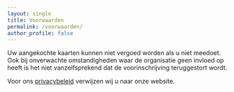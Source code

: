 ```yaml
---
layout: single
title: Voorwaarden
permalink: /voorwaarden/
author_profile: false
---
```


Uw aangekochte kaarten kunnen niet vergoed worden als u niet meedoet. Ook bij onverwachte omstandigheden waar de organisatie geen invloed op heeft is het niet vanzelfsprekend dat de voorinschrijving teruggestort wordt.

Voor ons [privacybeleid](/privacy/) verwijzen wij u naar onze website.